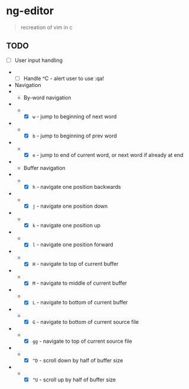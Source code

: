 # ng-editor

> recreation of vim in c

## TODO

- [ ] User input handling
- - [ ] Handle ^C - alert user to use :qa!
- Navigation
- - By-word navigation
- - - [x] `w` - jump to beginning of next word
- - - [x] `b` - jump to beginning of prev word
- - - [x] `e` - jump to end of current word, or next word if already at end
- - Buffer navigation
- - - [x] `h` - navigate one position backwards
- - - [x] `j` - navigate one position down
- - - [x] `k` - navigate one position up
- - - [x] `l` - navigate one position forward
- - - [x] `H` - navigate to top of current buffer
- - - [x] `M` - navigate to middle of current buffer
- - - [x] `L` - navigate to bottom of current buffer
- - - [x] `G` - navigate to bottom of current source file
- - - [x] `gg` - navigate to top of current source file
- - - [x] `^D` - scroll down by half of buffer size
- - - [x] `^U` - scroll up by half of buffer size
